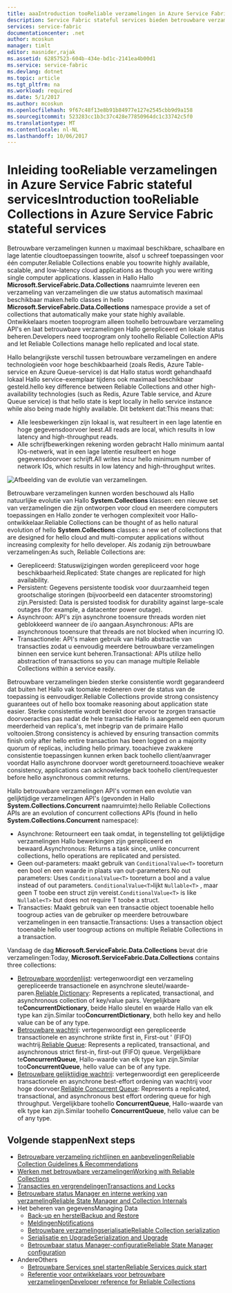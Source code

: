 ```yaml
---
title: aaaIntroduction tooReliable verzamelingen in Azure Service Fabric stateful services | Microsoft Docs
description: Service Fabric stateful services bieden betrouwbare verzamelingen waarmee u de maximaal beschikbare, schaalbare en lage latentie cloudtoepassingen toowrite.
services: service-fabric
documentationcenter: .net
author: mcoskun
manager: timlt
editor: masnider,rajak
ms.assetid: 62857523-604b-434e-bd1c-2141ea4b00d1
ms.service: service-fabric
ms.devlang: dotnet
ms.topic: article
ms.tgt_pltfrm: na
ms.workload: required
ms.date: 5/1/2017
ms.author: mcoskun
ms.openlocfilehash: 9f67c48f13e8b91b84977e127e2545cbb9d9a158
ms.sourcegitcommit: 523283cc1b3c37c428e77850964dc1c33742c5f0
ms.translationtype: MT
ms.contentlocale: nl-NL
ms.lasthandoff: 10/06/2017
---
```

# <a name="introduction-tooreliable-collections-in-azure-service-fabric-stateful-services"></a><span data-ttu-id="730ea-103">Inleiding tooReliable verzamelingen in Azure Service Fabric stateful services</span><span class="sxs-lookup"><span data-stu-id="730ea-103">Introduction tooReliable Collections in Azure Service Fabric stateful services</span></span>
<span data-ttu-id="730ea-104">Betrouwbare verzamelingen kunnen u maximaal beschikbare, schaalbare en lage latentie cloudtoepassingen toowrite, alsof u schreef toepassingen voor één computer.</span><span class="sxs-lookup"><span data-stu-id="730ea-104">Reliable Collections enable you toowrite highly available, scalable, and low-latency cloud applications as though you were writing single computer applications.</span></span> <span data-ttu-id="730ea-105">klassen in Hallo Hallo **Microsoft.ServiceFabric.Data.Collections** naamruimte leveren een verzameling van verzamelingen die uw status automatisch maximaal beschikbaar maken.</span><span class="sxs-lookup"><span data-stu-id="730ea-105">hello classes in hello **Microsoft.ServiceFabric.Data.Collections** namespace provide a set of collections that automatically make your state highly available.</span></span> <span data-ttu-id="730ea-106">Ontwikkelaars moeten tooprogram alleen toohello betrouwbare verzameling API's en laat betrouwbare verzamelingen Hallo gerepliceerd en lokale status beheren.</span><span class="sxs-lookup"><span data-stu-id="730ea-106">Developers need tooprogram only toohello Reliable Collection APIs and let Reliable Collections manage hello replicated and local state.</span></span>

<span data-ttu-id="730ea-107">Hallo belangrijkste verschil tussen betrouwbare verzamelingen en andere technologieën voor hoge beschikbaarheid (zoals Redis, Azure Table-service en Azure Queue-service) is dat Hallo status wordt gehandhaafd lokaal Hallo service-exemplaar tijdens ook maximaal beschikbaar gesteld.</span><span class="sxs-lookup"><span data-stu-id="730ea-107">hello key difference between Reliable Collections and other high-availability technologies (such as Redis, Azure Table service, and Azure Queue service) is that hello state is kept locally in hello service instance while also being made highly available.</span></span> <span data-ttu-id="730ea-108">Dit betekent dat:</span><span class="sxs-lookup"><span data-stu-id="730ea-108">This means that:</span></span>

* <span data-ttu-id="730ea-109">Alle leesbewerkingen zijn lokaal is, wat resulteert in een lage latentie en hoge gegevensdoorvoer leest.</span><span class="sxs-lookup"><span data-stu-id="730ea-109">All reads are local, which results in low latency and high-throughput reads.</span></span>
* <span data-ttu-id="730ea-110">Alle schrijfbewerkingen rekening worden gebracht Hallo minimum aantal IOs-netwerk, wat in een lage latentie resulteert en hoge gegevensdoorvoer schrijft.</span><span class="sxs-lookup"><span data-stu-id="730ea-110">All writes incur hello minimum number of network IOs, which results in low latency and high-throughput writes.</span></span>

![Afbeelding van de evolutie van verzamelingen.](media/service-fabric-reliable-services-reliable-collections/ReliableCollectionsEvolution.png)

<span data-ttu-id="730ea-112">Betrouwbare verzamelingen kunnen worden beschouwd als Hallo natuurlijke evolutie van Hallo **System.Collections** klassen: een nieuwe set van verzamelingen die zijn ontworpen voor cloud en meerdere computers toepassingen en Hallo zonder te verhogen complexiteit voor Hallo-ontwikkelaar.</span><span class="sxs-lookup"><span data-stu-id="730ea-112">Reliable Collections can be thought of as hello natural evolution of hello **System.Collections** classes: a new set of collections that are designed for hello cloud and multi-computer applications without increasing complexity for hello developer.</span></span> <span data-ttu-id="730ea-113">Als zodanig zijn betrouwbare verzamelingen:</span><span class="sxs-lookup"><span data-stu-id="730ea-113">As such, Reliable Collections are:</span></span>

* <span data-ttu-id="730ea-114">Gerepliceerd: Statuswijzigingen worden gerepliceerd voor hoge beschikbaarheid.</span><span class="sxs-lookup"><span data-stu-id="730ea-114">Replicated: State changes are replicated for high availability.</span></span>
* <span data-ttu-id="730ea-115">Persistent: Gegevens persistente toodisk voor duurzaamheid tegen grootschalige storingen (bijvoorbeeld een datacenter stroomstoring) zijn.</span><span class="sxs-lookup"><span data-stu-id="730ea-115">Persisted: Data is persisted toodisk for durability against large-scale outages (for example, a datacenter power outage).</span></span>
* <span data-ttu-id="730ea-116">Asynchroon: API's zijn asynchrone tooensure threads worden niet geblokkeerd wanneer de i/o aangaan.</span><span class="sxs-lookup"><span data-stu-id="730ea-116">Asynchronous: APIs are asynchronous tooensure that threads are not blocked when incurring IO.</span></span>
* <span data-ttu-id="730ea-117">Transactionele: API's maken gebruik van Hallo abstractie van transacties zodat u eenvoudig meerdere betrouwbare verzamelingen binnen een service kunt beheren.</span><span class="sxs-lookup"><span data-stu-id="730ea-117">Transactional: APIs utilize hello abstraction of transactions so you can manage multiple Reliable Collections within a service easily.</span></span>

<span data-ttu-id="730ea-118">Betrouwbare verzamelingen bieden sterke consistentie wordt gegarandeerd dat buiten het Hallo vak toomake redeneren over de status van de toepassing is eenvoudiger.</span><span class="sxs-lookup"><span data-stu-id="730ea-118">Reliable Collections provide strong consistency guarantees out of hello box toomake reasoning about application state easier.</span></span>
<span data-ttu-id="730ea-119">Sterke consistentie wordt bereikt door ervoor te zorgen transactie doorvoeracties pas nadat de hele transactie Hallo is aangemeld een quorum meerderheid van replica's, met inbegrip van de primaire Hallo voltooien.</span><span class="sxs-lookup"><span data-stu-id="730ea-119">Strong consistency is achieved by ensuring transaction commits finish only after hello entire transaction has been logged on a majority quorum of replicas, including hello primary.</span></span>
<span data-ttu-id="730ea-120">tooachieve zwakkere consistentie toepassingen kunnen erken back toohello client/aanvrager voordat Hallo asynchrone doorvoer wordt geretourneerd.</span><span class="sxs-lookup"><span data-stu-id="730ea-120">tooachieve weaker consistency, applications can acknowledge back toohello client/requester before hello asynchronous commit returns.</span></span>

<span data-ttu-id="730ea-121">Hallo betrouwbare verzamelingen API's vormen een evolutie van gelijktijdige verzamelingen API's (gevonden in Hallo **System.Collections.Concurrent** naamruimte):</span><span class="sxs-lookup"><span data-stu-id="730ea-121">hello Reliable Collections APIs are an evolution of concurrent collections APIs (found in hello **System.Collections.Concurrent** namespace):</span></span>

* <span data-ttu-id="730ea-122">Asynchrone: Retourneert een taak omdat, in tegenstelling tot gelijktijdige verzamelingen Hallo bewerkingen zijn gerepliceerd en bewaard.</span><span class="sxs-lookup"><span data-stu-id="730ea-122">Asynchronous: Returns a task since, unlike concurrent collections, hello operations are replicated and persisted.</span></span>
* <span data-ttu-id="730ea-123">Geen out-parameters: maakt gebruik van `ConditionalValue<T>` tooreturn een bool en een waarde in plaats van out-parameters.</span><span class="sxs-lookup"><span data-stu-id="730ea-123">No out parameters: Uses `ConditionalValue<T>` tooreturn a bool and a value instead of out parameters.</span></span> <span data-ttu-id="730ea-124">`ConditionalValue<T>`lijkt `Nullable<T>` , maar geen T toobe een struct zijn vereist.</span><span class="sxs-lookup"><span data-stu-id="730ea-124">`ConditionalValue<T>` is like `Nullable<T>` but does not require T toobe a struct.</span></span>
* <span data-ttu-id="730ea-125">Transacties: Maakt gebruik van een transactie object tooenable hello toogroup acties van de gebruiker op meerdere betrouwbare verzamelingen in een transactie.</span><span class="sxs-lookup"><span data-stu-id="730ea-125">Transactions: Uses a transaction object tooenable hello user toogroup actions on multiple Reliable Collections in a transaction.</span></span>

<span data-ttu-id="730ea-126">Vandaag de dag **Microsoft.ServiceFabric.Data.Collections** bevat drie verzamelingen:</span><span class="sxs-lookup"><span data-stu-id="730ea-126">Today, **Microsoft.ServiceFabric.Data.Collections** contains three collections:</span></span>

* <span data-ttu-id="730ea-127">[Betrouwbare woordenlijst](https://msdn.microsoft.com/library/azure/dn971511.aspx): vertegenwoordigt een verzameling gerepliceerde transactionele en asynchrone sleutel/waarde-paren.</span><span class="sxs-lookup"><span data-stu-id="730ea-127">[Reliable Dictionary](https://msdn.microsoft.com/library/azure/dn971511.aspx): Represents a replicated, transactional, and asynchronous collection of key/value pairs.</span></span> <span data-ttu-id="730ea-128">Vergelijkbare te**ConcurrentDictionary**, beide Hallo sleutel en waarde Hallo van elk type kan zijn.</span><span class="sxs-lookup"><span data-stu-id="730ea-128">Similar too**ConcurrentDictionary**, both hello key and hello value can be of any type.</span></span>
* <span data-ttu-id="730ea-129">[Betrouwbare wachtrij](https://msdn.microsoft.com/library/azure/dn971527.aspx): vertegenwoordigt een gerepliceerde transactionele en asynchrone strikte first in, First-out ' (FIFO) wachtrij.</span><span class="sxs-lookup"><span data-stu-id="730ea-129">[Reliable Queue](https://msdn.microsoft.com/library/azure/dn971527.aspx): Represents a replicated, transactional, and asynchronous strict first-in, first-out (FIFO) queue.</span></span> <span data-ttu-id="730ea-130">Vergelijkbare te**ConcurrentQueue**, Hallo-waarde van elk type kan zijn.</span><span class="sxs-lookup"><span data-stu-id="730ea-130">Similar too**ConcurrentQueue**, hello value can be of any type.</span></span>
* <span data-ttu-id="730ea-131">[Betrouwbare gelijktijdige wachtrij](service-fabric-reliable-services-reliable-concurrent-queue.md): vertegenwoordigt een gerepliceerde transactionele en asynchrone best-effort ordening van wachtrij voor hoge doorvoer.</span><span class="sxs-lookup"><span data-stu-id="730ea-131">[Reliable Concurrent Queue](service-fabric-reliable-services-reliable-concurrent-queue.md): Represents a replicated, transactional, and asynchronous best effort ordering queue for high throughput.</span></span> <span data-ttu-id="730ea-132">Vergelijkbare toohello **ConcurrentQueue**, Hallo-waarde van elk type kan zijn.</span><span class="sxs-lookup"><span data-stu-id="730ea-132">Similar toohello **ConcurrentQueue**, hello value can be of any type.</span></span>

## <a name="next-steps"></a><span data-ttu-id="730ea-133">Volgende stappen</span><span class="sxs-lookup"><span data-stu-id="730ea-133">Next steps</span></span>
* [<span data-ttu-id="730ea-134">Betrouwbare verzameling richtlijnen en aanbevelingen</span><span class="sxs-lookup"><span data-stu-id="730ea-134">Reliable Collection Guidelines & Recommendations</span></span>](service-fabric-reliable-services-reliable-collections-guidelines.md)
* [<span data-ttu-id="730ea-135">Werken met betrouwbare verzamelingen</span><span class="sxs-lookup"><span data-stu-id="730ea-135">Working with Reliable Collections</span></span>](service-fabric-work-with-reliable-collections.md)
* [<span data-ttu-id="730ea-136">Transacties en vergrendelingen</span><span class="sxs-lookup"><span data-stu-id="730ea-136">Transactions and Locks</span></span>](service-fabric-reliable-services-reliable-collections-transactions-locks.md)
* [<span data-ttu-id="730ea-137">Betrouwbare status Manager en interne werking van verzameling</span><span class="sxs-lookup"><span data-stu-id="730ea-137">Reliable State Manager and Collection Internals</span></span>](service-fabric-reliable-services-reliable-collections-internals.md)
* <span data-ttu-id="730ea-138">Het beheren van gegevens</span><span class="sxs-lookup"><span data-stu-id="730ea-138">Managing Data</span></span>
  * [<span data-ttu-id="730ea-139">Back-up en herstel</span><span class="sxs-lookup"><span data-stu-id="730ea-139">Backup and Restore</span></span>](service-fabric-reliable-services-backup-restore.md)
  * [<span data-ttu-id="730ea-140">Meldingen</span><span class="sxs-lookup"><span data-stu-id="730ea-140">Notifications</span></span>](service-fabric-reliable-services-notifications.md)
  * [<span data-ttu-id="730ea-141">Betrouwbare verzamelingserialisatie</span><span class="sxs-lookup"><span data-stu-id="730ea-141">Reliable Collection serialization</span></span>](service-fabric-reliable-services-reliable-collections-serialization.md)
  * [<span data-ttu-id="730ea-142">Serialisatie en Upgrade</span><span class="sxs-lookup"><span data-stu-id="730ea-142">Serialization and Upgrade</span></span>](service-fabric-application-upgrade-data-serialization.md)
  * [<span data-ttu-id="730ea-143">Betrouwbaar status Manager-configuratie</span><span class="sxs-lookup"><span data-stu-id="730ea-143">Reliable State Manager configuration</span></span>](service-fabric-reliable-services-configuration.md)
* <span data-ttu-id="730ea-144">Andere</span><span class="sxs-lookup"><span data-stu-id="730ea-144">Others</span></span>
  * [<span data-ttu-id="730ea-145">Betrouwbare Services snel starten</span><span class="sxs-lookup"><span data-stu-id="730ea-145">Reliable Services quick start</span></span>](service-fabric-reliable-services-quick-start.md)
  * [<span data-ttu-id="730ea-146">Referentie voor ontwikkelaars voor betrouwbare verzamelingen</span><span class="sxs-lookup"><span data-stu-id="730ea-146">Developer reference for Reliable Collections</span></span>](https://msdn.microsoft.com/library/azure/microsoft.servicefabric.data.collections.aspx)
